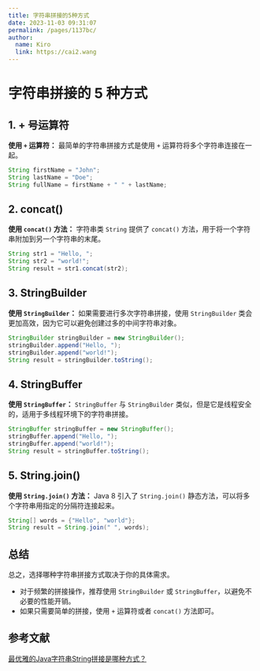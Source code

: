```yaml
---
title: 字符串拼接的5种方式
date: 2023-11-03 09:31:07
permalink: /pages/1137bc/
author: 
  name: Kiro
  link: https://cai2.wang
---
```

# 字符串拼接的 5 种方式

## 1. + 号运算符

**使用 `+` 运算符：** 最简单的字符串拼接方式是使用 `+` 运算符将多个字符串连接在一起。

```java
String firstName = "John";
String lastName = "Doe";
String fullName = firstName + " " + lastName;
```

## 2. concat()

**使用 `concat()` 方法：** 字符串类 `String` 提供了 `concat()` 方法，用于将一个字符串附加到另一个字符串的末尾。

```java
String str1 = "Hello, ";
String str2 = "world!";
String result = str1.concat(str2);
```

## 3. StringBuilder

**使用 `StringBuilder`：** 如果需要进行多次字符串拼接，使用 `StringBuilder` 类会更加高效，因为它可以避免创建过多的中间字符串对象。

```java
StringBuilder stringBuilder = new StringBuilder();
stringBuilder.append("Hello, ");
stringBuilder.append("world!");
String result = stringBuilder.toString();
```

## 4. StringBuffer

**使用 `StringBuffer`：** `StringBuffer` 与 `StringBuilder` 类似，但是它是线程安全的，适用于多线程环境下的字符串拼接。

```java
StringBuffer stringBuffer = new StringBuffer();
stringBuffer.append("Hello, ");
stringBuffer.append("world!");
String result = stringBuffer.toString();
```

## 5. String.join()

**使用 `String.join()` 方法：** Java 8 引入了 `String.join()` 静态方法，可以将多个字符串用指定的分隔符连接起来。

```java
String[] words = {"Hello", "world"};
String result = String.join(" ", words);
```

## 总结

总之，选择哪种字符串拼接方式取决于你的具体需求。

- 对于频繁的拼接操作，推荐使用 `StringBuilder` 或 `StringBuffer`，以避免不必要的性能开销。
- 如果只需要简单的拼接，使用 `+` 运算符或者 `concat()` 方法即可。

## 参考文献

[最优雅的Java字符串String拼接是哪种方式？](https://tobebetterjavaer.com/string/join.html)